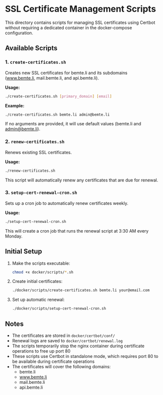 # SSL Certificate Management Scripts

This directory contains scripts for managing SSL certificates using Certbot without requiring a dedicated container in the docker-compose configuration.

## Available Scripts

### 1. `create-certificates.sh`

Creates new SSL certificates for bemte.li and its subdomains (www.bemte.li, mail.bemte.li, and api.bemte.li).

**Usage:**
```bash
./create-certificates.sh [primary_domain] [email]
```

**Example:**
```bash
./create-certificates.sh bemte.li admin@bemte.li
```

If no arguments are provided, it will use default values (bemte.li and admin@bemte.li).

### 2. `renew-certificates.sh`

Renews existing SSL certificates.

**Usage:**
```bash
./renew-certificates.sh
```

This script will automatically renew any certificates that are due for renewal.

### 3. `setup-cert-renewal-cron.sh`

Sets up a cron job to automatically renew certificates weekly.

**Usage:**
```bash
./setup-cert-renewal-cron.sh
```

This will create a cron job that runs the renewal script at 3:30 AM every Monday.

## Initial Setup

1. Make the scripts executable:
   ```bash
   chmod +x docker/scripts/*.sh
   ```

2. Create initial certificates:
   ```bash
   ./docker/scripts/create-certificates.sh bemte.li your@email.com
   ```

3. Set up automatic renewal:
   ```bash
   ./docker/scripts/setup-cert-renewal-cron.sh
   ```

## Notes

- The certificates are stored in `docker/certbot/conf/`
- Renewal logs are saved to `docker/certbot/renewal.log`
- The scripts temporarily stop the nginx container during certificate operations to free up port 80
- These scripts use Certbot in standalone mode, which requires port 80 to be available during certificate operations
- The certificates will cover the following domains:
  - bemte.li
  - www.bemte.li
  - mail.bemte.li
  - api.bemte.li 